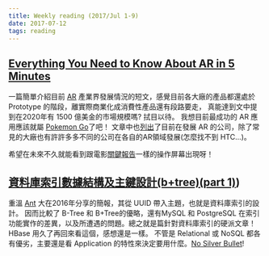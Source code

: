 ```yaml
---
title: Weekly reading (2017/Jul 1-9)
date: 2017-07-12
tags: reading
---
```


## [Everything You Need to Know About AR in 5 Minutes](https://medium.com/swlh/everything-you-need-to-know-about-ar-in-5-minutes-8d33b5a8f2e5)
  一篇簡單介紹目前 [AR](https://en.wikipedia.org/wiki/Augmented_reality) 產業界發展情況的短文，感覺目前各大廠的產品都還處於 Prototype 的階段，離實際商業化成消費性產品還有段路要走，
	真能達到文中提到在2020年有 1500 億美金的市場規模嗎? 拭目以待。 我想目前最成功的 AR 應用應該就屬 [Pokemon Go](http://www.pokemongo.com)了吧！
  文章中也[列出](https://drive.google.com/file/d/0BxFGUJc2Cr8rRi1MblF3bENPUmM/edit)了目前在發展 AR 的公司，除了常見的大廠也有許許多多不同的公司在各自的AR領域發展(怎麼找不到 HTC...)。

  希望在未來不久就能看到跟電影[關鍵報告](http://www.imdb.com/title/tt0181689)一樣的操作屏幕出現呀！

## [資料庫索引數據結構及主鍵設計(b+tree)(part 1)](https://www.slideshare.net/yftzeng/btreepart-1))
  重溫 [Ant](https://www.facebook.com/yftzeng.tw) 大在2016年分享的簡報，其從 UUID 帶入主題，也就是資料庫索引的設計。
	因而比較了 B-Tree 和 B+Tree的優略，還有MySQL 和 PostgreSQL 在索引功能實作的差異，以及所遭遇的問題。總之就是篇針對資料庫索引的硬派文章！ 
	HBase 用久了再回來看這個，感想還是一樣。 不管是 Relational 或 NoSQL 都各有優劣，主要還是看 Application 的特性來決定要用什麼。[No Silver Bullet](https://en.wikipedia.org/wiki/No_Silver_Bullet)!
